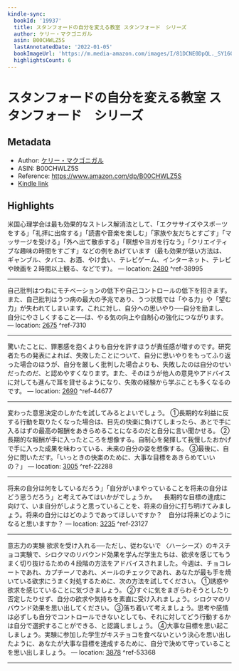 ```yaml
---
kindle-sync:
  bookId: '19937'
  title: スタンフォードの自分を変える教室 スタンフォード　シリーズ
  author: ケリー・マクゴニガル
  asin: B00CHWLZ5S
  lastAnnotatedDate: '2022-01-05'
  bookImageUrl: 'https://m.media-amazon.com/images/I/81DCNE0DpQL._SY160.jpg'
  highlightsCount: 6
---
```

# スタンフォードの自分を変える教室 スタンフォード　シリーズ
## Metadata
* Author: [ケリー・マクゴニガル](https://www.amazon.comundefined)
* ASIN: B00CHWLZ5S
* Reference: https://www.amazon.com/dp/B00CHWLZ5S
* [Kindle link](kindle://book?action=open&asin=B00CHWLZ5S)

## Highlights
米国心理学会は最も効果的なストレス解消法として、「エクササイズやスポーツをする」「礼拝に出席する」「読書や音楽を楽しむ」「家族や友だちとすごす」「マッサージを受ける」「外へ出て散歩する」「瞑想やヨガを行なう」「クリエイティブな趣味の時間をすごす」などの例をあげています（最も効果が低い方法は、ギャンブル、タバコ、お酒、やけ食い、テレビゲーム、インターネット、テレビや映画を２時間以上観る、などです）。 — location: [2480](kindle://book?action=open&asin=B00CHWLZ5S&location=2480) ^ref-38995

---
自己批判はつねにモチベーションの低下や自己コントロールの低下を招きます。また、自己批判はうつ病の最大の予兆であり、うつ状態では「やる力」や「望む力」が失われてしまいます。これに対し、自分への思いやり──自分を励まし、自分にやさしくすること──は、やる気の向上や自制心の強化につながります。 — location: [2675](kindle://book?action=open&asin=B00CHWLZ5S&location=2675) ^ref-7310

---
驚いたことに、罪悪感を抱くよりも自分を許すほうが責任感が増すのです。研究者たちの発表によれば、失敗したことについて、自分に思いやりをもってふり返った場合のほうが、自分を厳しく批判した場合よりも、失敗したのは自分のせいだったのだ、と認めやすくなります。また、そのほうが他人の意見やアドバイスに対しても進んで耳を貸せるようになり、失敗の経験から学ぶことも多くなるのです。 — location: [2690](kindle://book?action=open&asin=B00CHWLZ5S&location=2690) ^ref-44677

---
変わった意思決定のしかたを試してみるとよいでしょう。 ①長期的な利益に反する行動を取りたくなった場合は、目先の快楽に負けてしまったら、あとで手に入るはずの最高の報酬をあきらめることになるのだと自分に言い聞かせる。 ②長期的な報酬が手に入ったところを想像する。自制心を発揮して我慢したおかげで手に入った成果を味わっている、未来の自分の姿を想像する。 ③最後に、自分に問いただす。「いっときの快楽のために、大事な目標をあきらめていいの？」 — location: [3005](kindle://book?action=open&asin=B00CHWLZ5S&location=3005) ^ref-22288

---
将来の自分は何をしているだろう」「自分がいまやっていることを将来の自分はどう思うだろう」と考えてみてはいかがでしょうか。 　長期的な目標の達成に向けて、いま自分がしようと思っていることを、将来の自分に打ち明けてみましょう。将来の自分にはどのようであってほしいですか？　自分は将来どのようになると思いますか？ — location: [3235](kindle://book?action=open&asin=B00CHWLZ5S&location=3235) ^ref-23127

---
意志力の実験 欲求を受け入れる──ただし、従わないで 〈ハーシーズ〉のキスチョコ実験で、シロクマのリバウンド効果を学んだ学生たちは、欲求を感じてもうまく切り抜けるための４段階の方法をアドバイスされました。今週は、チョコレートであれ、カプチーノであれ、メールのチェックであれ、あなたが最も手を焼いている欲求にうまく対処するために、次の方法を試してください。 ①誘惑や欲求を感じていることに気づきましょう。 ②すぐに気をまぎらわそうとしたり否定したりせず、自分の欲求や気持ちを素直に受け入れましょう。シロクマのリバウンド効果を思い出してください。 ③落ち着いて考えましょう。思考や感情は必ずしも自分でコントロールできないとしても、それに対してどう行動するかは自分で選択することができる、と認識しましょう。 ④大事な目標を思い起こしましょう。実験に参加した学生がキスチョコを食べないという決心を思い出したように、あなたが大事な目標を達成するために、自分で決めて守っていることを思い出しましょう。 — location: [3878](kindle://book?action=open&asin=B00CHWLZ5S&location=3878) ^ref-53368

---
